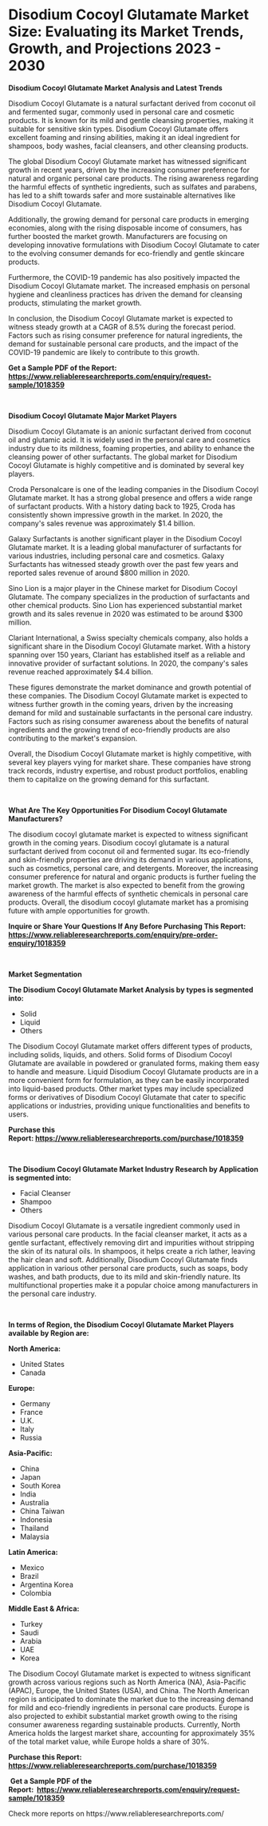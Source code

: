 <p><h1>Disodium Cocoyl Glutamate Market Size: Evaluating its Market Trends, Growth, and Projections 2023 - 2030</h1></p><p><strong>Disodium Cocoyl Glutamate Market Analysis and Latest Trends</strong></p>
<p><p>Disodium Cocoyl Glutamate is a natural surfactant derived from coconut oil and fermented sugar, commonly used in personal care and cosmetic products. It is known for its mild and gentle cleansing properties, making it suitable for sensitive skin types. Disodium Cocoyl Glutamate offers excellent foaming and rinsing abilities, making it an ideal ingredient for shampoos, body washes, facial cleansers, and other cleansing products.</p><p>The global Disodium Cocoyl Glutamate market has witnessed significant growth in recent years, driven by the increasing consumer preference for natural and organic personal care products. The rising awareness regarding the harmful effects of synthetic ingredients, such as sulfates and parabens, has led to a shift towards safer and more sustainable alternatives like Disodium Cocoyl Glutamate.</p><p>Additionally, the growing demand for personal care products in emerging economies, along with the rising disposable income of consumers, has further boosted the market growth. Manufacturers are focusing on developing innovative formulations with Disodium Cocoyl Glutamate to cater to the evolving consumer demands for eco-friendly and gentle skincare products.</p><p>Furthermore, the COVID-19 pandemic has also positively impacted the Disodium Cocoyl Glutamate market. The increased emphasis on personal hygiene and cleanliness practices has driven the demand for cleansing products, stimulating the market growth.</p><p>In conclusion, the Disodium Cocoyl Glutamate market is expected to witness steady growth at a CAGR of 8.5% during the forecast period. Factors such as rising consumer preference for natural ingredients, the demand for sustainable personal care products, and the impact of the COVID-19 pandemic are likely to contribute to this growth.</p></p>
<p><strong>Get a Sample PDF of the Report:&nbsp; <a href="https://www.reliableresearchreports.com/enquiry/request-sample/1018359">https://www.reliableresearchreports.com/enquiry/request-sample/1018359</a></strong></p>
<p>&nbsp;</p>
<p><strong>Disodium Cocoyl Glutamate Major Market Players</strong></p>
<p><p>Disodium Cocoyl Glutamate is an anionic surfactant derived from coconut oil and glutamic acid. It is widely used in the personal care and cosmetics industry due to its mildness, foaming properties, and ability to enhance the cleansing power of other surfactants. The global market for Disodium Cocoyl Glutamate is highly competitive and is dominated by several key players.</p><p>Croda Personalcare is one of the leading companies in the Disodium Cocoyl Glutamate market. It has a strong global presence and offers a wide range of surfactant products. With a history dating back to 1925, Croda has consistently shown impressive growth in the market. In 2020, the company's sales revenue was approximately $1.4 billion.</p><p>Galaxy Surfactants is another significant player in the Disodium Cocoyl Glutamate market. It is a leading global manufacturer of surfactants for various industries, including personal care and cosmetics. Galaxy Surfactants has witnessed steady growth over the past few years and reported sales revenue of around $800 million in 2020.</p><p>Sino Lion is a major player in the Chinese market for Disodium Cocoyl Glutamate. The company specializes in the production of surfactants and other chemical products. Sino Lion has experienced substantial market growth and its sales revenue in 2020 was estimated to be around $300 million.</p><p>Clariant International, a Swiss specialty chemicals company, also holds a significant share in the Disodium Cocoyl Glutamate market. With a history spanning over 150 years, Clariant has established itself as a reliable and innovative provider of surfactant solutions. In 2020, the company's sales revenue reached approximately $4.4 billion.</p><p>These figures demonstrate the market dominance and growth potential of these companies. The Disodium Cocoyl Glutamate market is expected to witness further growth in the coming years, driven by the increasing demand for mild and sustainable surfactants in the personal care industry. Factors such as rising consumer awareness about the benefits of natural ingredients and the growing trend of eco-friendly products are also contributing to the market's expansion.</p><p>Overall, the Disodium Cocoyl Glutamate market is highly competitive, with several key players vying for market share. These companies have strong track records, industry expertise, and robust product portfolios, enabling them to capitalize on the growing demand for this surfactant.</p></p>
<p>&nbsp;</p>
<p><strong>What Are The Key Opportunities For Disodium Cocoyl Glutamate Manufacturers?</strong></p>
<p><p>The disodium cocoyl glutamate market is expected to witness significant growth in the coming years. Disodium cocoyl glutamate is a natural surfactant derived from coconut oil and fermented sugar. Its eco-friendly and skin-friendly properties are driving its demand in various applications, such as cosmetics, personal care, and detergents. Moreover, the increasing consumer preference for natural and organic products is further fueling the market growth. The market is also expected to benefit from the growing awareness of the harmful effects of synthetic chemicals in personal care products. Overall, the disodium cocoyl glutamate market has a promising future with ample opportunities for growth.</p></p>
<p><strong>Inquire or Share Your Questions If Any Before Purchasing This Report: <a href="https://www.reliableresearchreports.com/enquiry/pre-order-enquiry/1018359">https://www.reliableresearchreports.com/enquiry/pre-order-enquiry/1018359</a></strong></p>
<p>&nbsp;</p>
<p><strong>Market Segmentation</strong></p>
<p><strong>The Disodium Cocoyl Glutamate Market Analysis by types is segmented into:</strong></p>
<p><ul><li>Solid</li><li>Liquid</li><li>Others</li></ul></p>
<p><p>The Disodium Cocoyl Glutamate market offers different types of products, including solids, liquids, and others. Solid forms of Disodium Cocoyl Glutamate are available in powdered or granulated forms, making them easy to handle and measure. Liquid Disodium Cocoyl Glutamate products are in a more convenient form for formulation, as they can be easily incorporated into liquid-based products. Other market types may include specialized forms or derivatives of Disodium Cocoyl Glutamate that cater to specific applications or industries, providing unique functionalities and benefits to users.</p></p>
<p><strong>Purchase this Report:&nbsp;<a href="https://www.reliableresearchreports.com/purchase/1018359">https://www.reliableresearchreports.com/purchase/1018359</a></strong></p>
<p>&nbsp;</p>
<p><strong>The Disodium Cocoyl Glutamate Market Industry Research by Application is segmented into:</strong></p>
<p><ul><li>Facial Cleanser</li><li>Shampoo</li><li>Others</li></ul></p>
<p><p>Disodium Cocoyl Glutamate is a versatile ingredient commonly used in various personal care products. In the facial cleanser market, it acts as a gentle surfactant, effectively removing dirt and impurities without stripping the skin of its natural oils. In shampoos, it helps create a rich lather, leaving the hair clean and soft. Additionally, Disodium Cocoyl Glutamate finds application in various other personal care products, such as soaps, body washes, and bath products, due to its mild and skin-friendly nature. Its multifunctional properties make it a popular choice among manufacturers in the personal care industry.</p></p>
<p>&nbsp;</p>
<p><strong>In terms of Region, the Disodium Cocoyl Glutamate Market Players available by Region are:</strong></p>
<p>
    <p> <strong> North America: </strong>
        <ul>
            <li>United States</li>
            <li>Canada</li>
        </ul>
        </p> 
    <p> <strong> Europe: </strong>
        <ul>
            <li>Germany</li>
            <li>France</li>
            <li>U.K.</li>
            <li>Italy</li>
            <li>Russia</li>
        </ul>
        </p> 
    <p> <strong> Asia-Pacific: </strong>
        <ul>
            <li>China</li>
            <li>Japan</li>
            <li>South Korea</li>
            <li>India</li>
            <li>Australia</li>
            <li>China Taiwan</li>
            <li>Indonesia</li>
            <li>Thailand</li>
            <li>Malaysia</li>
        </ul>
        </p> 
    <p> <strong> Latin America: </strong>
        <ul>
            <li>Mexico</li>
            <li>Brazil</li>
            <li>Argentina Korea</li>
            <li>Colombia</li>
        </ul>
        </p> 
    <p> <strong> Middle East & Africa: </strong>
        <ul>
            <li>Turkey</li>
            <li>Saudi</li>
            <li>Arabia</li>
            <li>UAE</li>
            <li>Korea</li>
        </ul>
    </p>
    </p>
<p><p>The Disodium Cocoyl Glutamate market is expected to witness significant growth across various regions such as North America (NA), Asia-Pacific (APAC), Europe, the United States (USA), and China. The North American region is anticipated to dominate the market due to the increasing demand for mild and eco-friendly ingredients in personal care products. Europe is also projected to exhibit substantial market growth owing to the rising consumer awareness regarding sustainable products. Currently, North America holds the largest market share, accounting for approximately 35% of the total market value, while Europe holds a share of 30%.</p></p>
<p><strong>Purchase this Report: <a href="https://www.reliableresearchreports.com/purchase/1018359">https://www.reliableresearchreports.com/purchase/1018359</a></strong></p>
<p>&nbsp;<strong>Get a Sample PDF of the Report:&nbsp;&nbsp;<a href="https://www.reliableresearchreports.com/enquiry/request-sample/1018359">https://www.reliableresearchreports.com/enquiry/request-sample/1018359</a></strong></p>
<p><strong></strong></p>
<p>Check more reports on https://www.reliableresearchreports.com/</p>